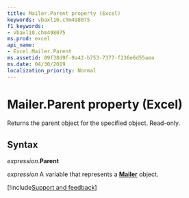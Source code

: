 ```yaml
---
title: Mailer.Parent property (Excel)
keywords: vbaxl10.chm498075
f1_keywords:
- vbaxl10.chm498075
ms.prod: excel
api_name:
- Excel.Mailer.Parent
ms.assetid: 09f38d9f-9a42-b753-7377-f236e6d55aea
ms.date: 04/30/2019
localization_priority: Normal
---
```



# Mailer.Parent property (Excel)

Returns the parent object for the specified object. Read-only.


## Syntax

_expression_.**Parent**

_expression_ A variable that represents a **[Mailer](Excel.Mailer.md)** object.




[!include[Support and feedback](~/includes/feedback-boilerplate.md)]